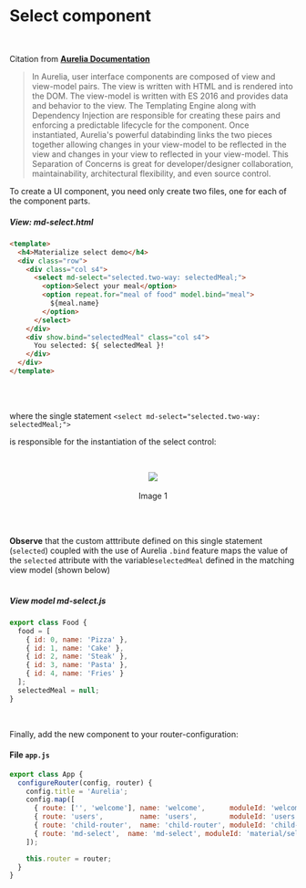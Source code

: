 # Select component
<br>

Citation from **[Aurelia Documentation](http://aurelia.io/docs.html#/aurelia/framework/1.0.0-beta.1.0.7/doc/article/creating-components)**

> In Aurelia, user interface components are composed of view and view-model pairs. The view is written with HTML and is rendered into the DOM. The view-model is written with ES 2016 and provides data and behavior to the view. The Templating Engine along with Dependency Injection are responsible for creating these pairs and enforcing a predictable lifecycle for the component. Once instantiated, Aurelia's powerful databinding links the two pieces together allowing changes in your view-model to be reflected in the view and changes in your view to reflected in your view-model. This Separation of Concerns is great for developer/designer collaboration, maintainability, architectural flexibility, and even source control.

To create a UI component, you need only create two files, one for each of the component parts.

##### View:  md-select.html


```html
<template>
  <h4>Materialize select demo</h4>
  <div class="row">
    <div class="col s4">
      <select md-select="selected.two-way: selectedMeal;">
        <option>Select your meal</option>
        <option repeat.for="meal of food" model.bind="meal">
          ${meal.name}
        </option>
      </select>
    </div>
    <div show.bind="selectedMeal" class="col s4">
      You selected: ${ selectedMeal }!
    </div>
  </div>
</template>
```
<br>
<br>

where the single statement  `<select md-select="selected.two-way: selectedMeal;">`

is responsible for the instantiation of the select control:

<br>

<p align=center>
  <img src="http://i.imgur.com/LEGsSjU.png" class="responsive-img"></img>
 <br><br>
 Image 1
</p>

<br>
<br>


**Observe** that the custom atttribute defined on this single statement (`selected`) coupled with the use of Aurelia `.bind` feature maps the value of the `selected` attribute with the variable`selectedMeal` defined in the matching view model (shown below)
<br>
<br>

##### View model md-select.js

```javascript
export class Food {
  food = [
    { id: 0, name: 'Pizza' },
    { id: 1, name: 'Cake' },
    { id: 2, name: 'Steak' },
    { id: 3, name: 'Pasta' },
    { id: 4, name: 'Fries' }
  ];
  selectedMeal = null;
}

```

<br>

Finally, add the new component to your router-configuration:

#### File `app.js`

```javascript
export class App {
  configureRouter(config, router) {
    config.title = 'Aurelia';
    config.map([
      { route: ['', 'welcome'], name: 'welcome',      moduleId: 'welcome',      nav: true, title: 'Welcome' },
      { route: 'users',         name: 'users',        moduleId: 'users',        nav: true, title: 'Github Users' },
      { route: 'child-router',  name: 'child-router', moduleId: 'child-router', nav: true, title: 'Child Router' },
      { route: 'md-select',  name: 'md-select', moduleId: 'material/select/md-select', nav: true, title: 'Select' }
    ]);

    this.router = router;
  }
}

```
